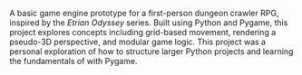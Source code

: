 A basic game engine prototype for a first-person dungeon crawler RPG, inspired by the *Etrian Odyssey* series.  Built using Python and Pygame, this project explores  concepts including grid-based movement, rendering a pseudo-3D perspective, and modular game logic.
This project was a personal exploration of how to structure larger Python projects and learning the fundamentals of with Pygame.
